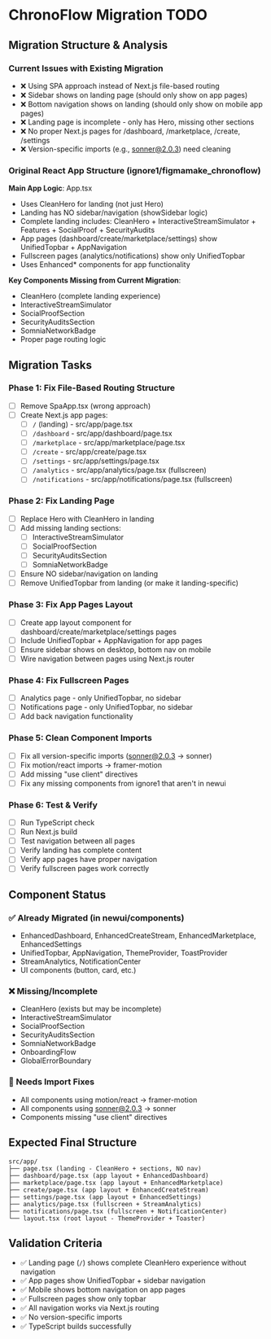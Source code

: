 # ChronoFlow Migration TODO

## Migration Structure & Analysis

### Current Issues with Existing Migration
- ❌ Using SPA approach instead of Next.js file-based routing 
- ❌ Sidebar shows on landing page (should only show on app pages)
- ❌ Bottom navigation shows on landing (should only show on mobile app pages)
- ❌ Landing page is incomplete - only has Hero, missing other sections
- ❌ No proper Next.js pages for /dashboard, /marketplace, /create, /settings
- ❌ Version-specific imports (e.g., sonner@2.0.3) need cleaning

### Original React App Structure (ignore1/figmamake_chronoflow)
**Main App Logic**: App.tsx
- Uses CleanHero for landing (not just Hero)
- Landing has NO sidebar/navigation (showSidebar logic)
- Complete landing includes: CleanHero + InteractiveStreamSimulator + Features + SocialProof + SecurityAudits
- App pages (dashboard/create/marketplace/settings) show UnifiedTopbar + AppNavigation
- Fullscreen pages (analytics/notifications) show only UnifiedTopbar
- Uses Enhanced* components for app functionality

**Key Components Missing from Current Migration**:
- CleanHero (complete landing experience)
- InteractiveStreamSimulator 
- SocialProofSection
- SecurityAuditsSection
- SomniaNetworkBadge
- Proper page routing logic

## Migration Tasks

### Phase 1: Fix File-Based Routing Structure
- [ ] Remove SpaApp.tsx (wrong approach)
- [ ] Create Next.js app pages:
  - [ ] `/` (landing) - src/app/page.tsx
  - [ ] `/dashboard` - src/app/dashboard/page.tsx  
  - [ ] `/marketplace` - src/app/marketplace/page.tsx
  - [ ] `/create` - src/app/create/page.tsx
  - [ ] `/settings` - src/app/settings/page.tsx
  - [ ] `/analytics` - src/app/analytics/page.tsx (fullscreen)
  - [ ] `/notifications` - src/app/notifications/page.tsx (fullscreen)

### Phase 2: Fix Landing Page
- [ ] Replace Hero with CleanHero in landing
- [ ] Add missing landing sections:
  - [ ] InteractiveStreamSimulator
  - [ ] SocialProofSection  
  - [ ] SecurityAuditsSection
  - [ ] SomniaNetworkBadge
- [ ] Ensure NO sidebar/navigation on landing
- [ ] Remove UnifiedTopbar from landing (or make it landing-specific)

### Phase 3: Fix App Pages Layout
- [ ] Create app layout component for dashboard/create/marketplace/settings pages
- [ ] Include UnifiedTopbar + AppNavigation for app pages
- [ ] Ensure sidebar shows on desktop, bottom nav on mobile
- [ ] Wire navigation between pages using Next.js router

### Phase 4: Fix Fullscreen Pages  
- [ ] Analytics page - only UnifiedTopbar, no sidebar
- [ ] Notifications page - only UnifiedTopbar, no sidebar
- [ ] Add back navigation functionality

### Phase 5: Clean Component Imports
- [ ] Fix all version-specific imports (sonner@2.0.3 → sonner)
- [ ] Fix motion/react imports → framer-motion
- [ ] Add missing "use client" directives
- [ ] Fix any missing components from ignore1 that aren't in newui

### Phase 6: Test & Verify
- [ ] Run TypeScript check
- [ ] Run Next.js build
- [ ] Test navigation between all pages
- [ ] Verify landing has complete content
- [ ] Verify app pages have proper navigation
- [ ] Verify fullscreen pages work correctly

## Component Status

### ✅ Already Migrated (in newui/components)
- EnhancedDashboard, EnhancedCreateStream, EnhancedMarketplace, EnhancedSettings
- UnifiedTopbar, AppNavigation, ThemeProvider, ToastProvider
- StreamAnalytics, NotificationCenter 
- UI components (button, card, etc.)

### ❌ Missing/Incomplete
- CleanHero (exists but may be incomplete)
- InteractiveStreamSimulator 
- SocialProofSection
- SecurityAuditsSection  
- SomniaNetworkBadge
- OnboardingFlow
- GlobalErrorBoundary

### 🔧 Needs Import Fixes
- All components using motion/react → framer-motion
- All components using sonner@2.0.3 → sonner
- Components missing "use client" directives

## Expected Final Structure
```
src/app/
├── page.tsx (landing - CleanHero + sections, NO nav)
├── dashboard/page.tsx (app layout + EnhancedDashboard)  
├── marketplace/page.tsx (app layout + EnhancedMarketplace)
├── create/page.tsx (app layout + EnhancedCreateStream)
├── settings/page.tsx (app layout + EnhancedSettings)
├── analytics/page.tsx (fullscreen + StreamAnalytics)
├── notifications/page.tsx (fullscreen + NotificationCenter)
└── layout.tsx (root layout - ThemeProvider + Toaster)
```

## Validation Criteria
- ✅ Landing page (`/`) shows complete CleanHero experience without navigation
- ✅ App pages show UnifiedTopbar + sidebar navigation  
- ✅ Mobile shows bottom navigation on app pages
- ✅ Fullscreen pages show only topbar
- ✅ All navigation works via Next.js routing
- ✅ No version-specific imports
- ✅ TypeScript builds successfully